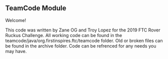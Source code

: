 ## TeamCode Module

Welcome!

This code was written by Zane OG and Troy Lopez for the 2019 FTC Rover Ruckus Challenge. All working
code can be found in the teamcode/java/org.firstinspires.ftc/teamcode folder. Old or broken files
can be found in the archive folder. Code can be refrenced for any needs you may have.